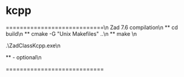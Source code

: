 # kcpp

============================\n
Zad 7.6 compilation\n
** cd build\n
** cmake -G "Unix Makefiles" ..\n
** make \n

.\ZadClassKcpp.exe\n



** - optional\n


============================
